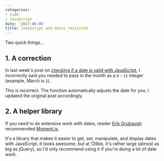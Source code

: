 ```yaml
---
categories:
- Code
- JavaScript
date: '2017-06-06'
title: JavaScript and dates revisited
---
```


Two quick things...

## 1. A correction

In last week's post on [checking if a date is valid with JavaScript](https://gomakethings.com/how-to-check-if-a-date-is-valid-with-vanilla-javascript/), I incorrectly said you needed to pass in the month as a `0` - `11` integer (example, March is `2`).

This is incorrect. The function automatically adjusts the date for you. I updated the original post accordingly.

## 2. A helper library

If you need to do extensive work with dates, reader <a href="https://stoic.software/effective-suitescript/">Erik Grubaugh</a> recommended <a href="https://momentjs.com/">Moment.js</a>.

It's a library that makes it easier to get, set, manipulate, and display dates with JavaScript. It looks awesome, but at 126kb, it's rather large (almost as big as jQuery), so I'd only recommend using it if you're doing a lot of date work.